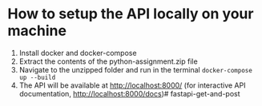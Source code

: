 # How to setup the API locally on your machine
1. Install docker and docker-compose
2. Extract the contents of the python-assignment.zip file
3. Navigate to the unzipped folder and run in the terminal `docker-compose up --build`
4. The API will be available at [http://localhost:8000/](http://localhost:8000/) (for interactive API documentation, [http://localhost:8000/docs](http://localhost:8000/docs))# fastapi-get-and-post
